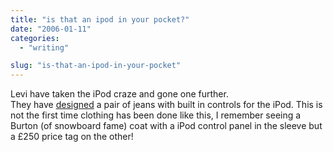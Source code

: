 ```yaml
---
title: "is that an ipod in your pocket?"
date: "2006-01-11"
categories: 
  - "writing"

slug: "is-that-an-ipod-in-your-pocket"
---
```


Levi have taken the iPod craze and gone one further.  
They have [designed](http://news.bbc.co.uk/1/hi/business/4601690.stm) a pair of jeans with built in controls for the iPod. This is not the first time clothing has been done like this, I remember seeing a Burton (of snowboard fame) coat with a iPod control panel in the sleeve but a £250 price tag on the other!
